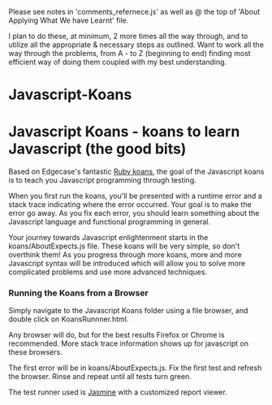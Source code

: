 Please see notes in 'comments_refernece.js' as well as @ the top of 'About Applying What We have Learnt' file.

I plan to do these, at minimum, 2 more times all the way through, and to utilize all the appropriate & necessary steps as outlined.
Want to work all the way through the problems, from A - to Z (beginning to end) finding most efficient way of doing them coupled with my best understanding. 


# Javascript-Koans

# Javascript Koans - koans to learn Javascript (the good bits) #

Based on Edgecase's fantastic
[Ruby koans](http://github.com/edgecase/ruby_koans), the goal of the
Javascript koans is to teach you Javascript programming through
testing.

When you first run the koans, you'll be presented with a runtime error and a
stack trace indicating where the error occurred. Your goal is to make the
error go away. As you fix each error, you should learn something about the
Javascript language and functional programming in general.

Your journey towards Javascript enlightenment starts in the koans/AboutExpects.js file. These
koans will be very simple, so don't overthink them! As you progress through
more koans, more and more Javascript syntax will be introduced which will allow
you to solve more complicated problems and use more advanced techniques.

### Running the Koans from a Browser

Simply navigate to the Javascript Koans folder using a file browser, and
double click on KoansRunnner.html.

Any browser will do, but for the best results Firefox or Chrome is
recommended. More stack trace information shows up for javascript on these
browsers.

The first error will be in koans/AboutExpects.js. Fix the first test and
refresh the browser. Rinse and repeat until all tests turn green.

The test runner used is [Jasmine](https://jasmine.github.io/) with a
customized report viewer.
